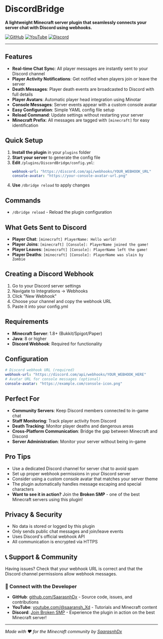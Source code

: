# DiscordBridge

**A lightweight Minecraft server plugin that seamlessly connects your server chat with Discord using webhooks.**

[![GitHub](https://img.shields.io/badge/GitHub-SaarasnhDx-181717?style=for-the-badge&logo=github)](https://github.com/SaarasnhDx)
[![YouTube](https://img.shields.io/badge/YouTube-saaransh__Xd-FF0000?style=for-the-badge&logo=youtube)](https://youtube.com/@saaransh_Xd)
[![Discord](https://img.shields.io/badge/Broken_SMP-Join_Server-7289DA?style=for-the-badge&logo=discord)](https://discord.gg/mHHYRg6cS9)

---

## Features
- **Real-time Chat Sync**: All player messages are instantly sent to your Discord channel
- **Player Activity Notifications**: Get notified when players join or leave the server  
- **Death Messages**: Player death events are broadcasted to Discord with full details
- **Player Avatars**: Automatic player head integration using Minotar
- **Console Messages**: Server events appear with a custom console avatar
- **Easy Configuration**: Simple YAML config file setup
- **Reload Command**: Update settings without restarting your server
- **Minecraft Prefix**: All messages are tagged with `[minecraft]` for easy identification

## Quick Setup
1. **Install the plugin** in your `plugins` folder
2. **Start your server** to generate the config file
3. **Edit** `/plugins/DiscordBridge/config.yml`:
   ```yaml
   webhook-url: "https://discord.com/api/webhooks/YOUR_WEBHOOK_URL"
   console-avatar: "https://your-console-avatar-url.png"
   ```
4. **Use** `/dbridge reload` to apply changes

## Commands
- `/dbridge reload` - Reload the plugin configuration

## What Gets Sent to Discord
- **Player Chat**: `[minecraft] PlayerName: Hello world!`
- **Player Joins**: `[minecraft] [Console]: PlayerName joined the game!`
- **Player Leaves**: `[minecraft] [Console]: PlayerName left the game!`
- **Player Deaths**: `[minecraft] [Console]: PlayerName was slain by Zombie`

## Creating a Discord Webhook
1. Go to your Discord server settings
2. Navigate to Integrations → Webhooks
3. Click "New Webhook"
4. Choose your channel and copy the webhook URL
5. Paste it into your config.yml

## Requirements
- **Minecraft Server**: 1.8+ (Bukkit/Spigot/Paper)
- **Java**: 8 or higher
- **Discord Webhook**: Required for functionality

## Configuration
```yaml
# Discord webhook URL (required)
webhook-url: "https://discord.com/api/webhooks/YOUR_WEBHOOK_HERE"
# Avatar URL for console messages (optional)
console-avatar: "https://example.com/console-icon.png"
```

## Perfect For
- **Community Servers**: Keep Discord members connected to in-game chat
- **Staff Monitoring**: Track player activity from Discord  
- **Death Tracking**: Monitor player deaths and dangerous areas
- **Cross-Platform Communication**: Bridge the gap between Minecraft and Discord
- **Server Administration**: Monitor your server without being in-game

## Pro Tips
- Use a dedicated Discord channel for server chat to avoid spam
- Set up proper webhook permissions in your Discord server
- Consider using a custom console avatar that matches your server theme
- The plugin automatically handles message escaping and special characters
- **Want to see it in action?** Join the **Broken SMP** - one of the best Minecraft servers using this plugin!

## Privacy & Security
- No data is stored or logged by this plugin
- Only sends public chat messages and join/leave events
- Uses Discord's official webhook API
- All communication is encrypted via HTTPS

## 📞 Support & Community
Having issues? Check that your webhook URL is correct and that the Discord channel permissions allow webhook messages.

### 🌟 Connect with the Developer
- **GitHub**: [github.com/SaarasnhDx](https://github.com/SaarasnhDx) - Source code, issues, and contributions
- **YouTube**: [youtube.com/@saaransh_Xd](https://youtube.com/@saaransh_Xd) - Tutorials and Minecraft content
- **Discord**: [Join Broken SMP](https://discord.gg/mHHYRg6cS9) - Experience the plugin in action on the best Minecraft server!

---
*Made with ❤️ for the Minecraft community by [SaarasnhDx](https://github.com/SaarasnhDx)*
